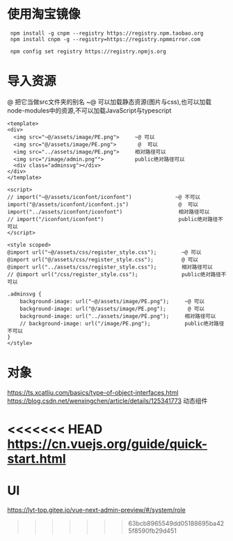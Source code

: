 # 使用淘宝镜像
```
 npm install -g cnpm --registry https://registry.npm.taobao.org
 npm install cnpm -g --registry=https://registry.npmmirror.com
 
 npm config set registry https://registry.npmjs.org
```

# 导入资源
@ 把它当做src文件夹的别名
~@ 可以加载静态资源(图片与css),也可以加载node-modules中的资源,不可以加载JavaScript与typescript
```
<template>
<div>
  <img src="~@/assets/image/PE.png">     ~@ 可以
  <img src="@/assets/image/PE.png">       @  可以
  <img src="../assets/image/PE.png">     相对路径可以
  <img src="/image/admin.png"">          public绝对路径可以
  <div class="adminsvg"></div>
</div>
</template>

<script>
// import("~@/assets/iconfont/iconfont")              ~@ 不可以
import("@/assets/iconfont/iconfont.js")                @  可以
import("../assets/iconfont/iconfont")                  相对路径可以
// import("/iconfont/iconfont")                        public绝对路径不可以
</script>

<style scoped>                
@import url("~@/assets/css/register_style.css");        ~@ 可以
@import url("@/assets/css/register_style.css");         @ 可以
@import url("../assets/css/register_style.css");        相对路径可以
// @import url("/css/register_style.css");              public绝对路径不可以

.adminsvg {
    background-image: url("~@/assets/image/PE.png");     ~@ 可以
    background-image: url("@/assets/image/PE.png");       @ 可以
    background-image: url("../assets/image/PE.png");     相对路径可以
    // background-image: url("/image/PE.png");           public绝对路径不可以
}
</style> 
```


# 对象
https://ts.xcatliu.com/basics/type-of-object-interfaces.html
https://blog.csdn.net/wenxingchen/article/details/125341773 动态组件

<<<<<<< HEAD
https://cn.vuejs.org/guide/quick-start.html
=======
# UI 
https://lyt-top.gitee.io/vue-next-admin-preview/#/system/role

>>>>>>> 63bcb8965549dd05188695ba425f8590fb29d451
